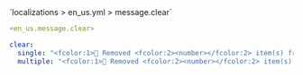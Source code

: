 <!--@include: @/parts/module/message/clear.md#title-->
<!--@include: @/parts/words.md#path--> `localizations > en_us.yml > message.clear`

<!--@include: @/parts/module/message/clear.md#explanation-->

<!--@include: @/parts/words.md#edit-->
```yaml
<en_us.message.clear>
```

<!--@include: @/parts/words.md#default-->
```yaml
clear:
  single: "<fcolor:1>🌊 Removed <fcolor:2><number></fcolor:2> item(s) from player <display_name>"
  multiple: "<fcolor:1>🌊 Removed <fcolor:2><number></fcolor:2> item(s) from <fcolor:2><count></fcolor:2> players"
```

<!--@include: @/parts/module/message/clear.md#parameters-->
<!--@include: @/parts/module/message/clear.md#localization-->